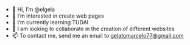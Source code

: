 - 👋 Hi, I’m @elgela
- 👀 I’m interested in create web pages
- 🌱 I’m currently learning TUDAI
- 💞️ I am looking to collaborate in the creation of different websites
- 📫 To contact me, send me an email to gelatomarcelo77@gmail.com

<!---
elgela/elgela is a ✨ special ✨ repository because its `README.md` (this file) appears on your GitHub profile.
You can click the Preview link to take a look at your changes.
--->

